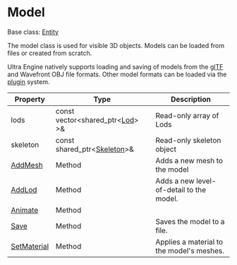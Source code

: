 # Model

Base class: [Entity](Entity.md)

The model class is used for visible 3D objects. Models can be loaded from files or created from scratch.

Ultra Engine natively supports loading and saving of models from the [glTF](https://www.khronos.org/gltf/) and Wavefront OBJ file formats. Other model formats can be loaded via the [plugin](Plugins.md) system.

| Property | Type | Description |
|---|---|---|
| lods | const vector<shared_ptr<[Lod](Lod.md)\> \>& | Read-only array of Lods |
| skeleton | const shared_ptr<[Skeleton](Skeleton.md)\>& | Read-only skeleton object |
| [AddMesh](Model_AddMesh.md) | Method | Adds a new mesh to the model |
| [AddLod](Model_AddLod.md) | Method |  Adds a new level-of-detail to the model. |
| [Animate](Model_Animate.md) | Method |  |
| [Save](Model_Save.md) | Method |  Saves the model to a file. |
| [SetMaterial](Model_SetMaterial.md) | Method |  Applies a material to the model's meshes. |
